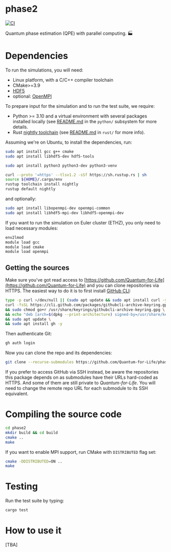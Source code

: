 # phase2

[![CI](https://github.com/Quantum-for-Life/phase2/actions/workflows/CI.yml/badge.svg?branch=main)](https://github.com/Quantum-for-Life/phase2/actions/workflows/CI.yml)

Quantum phase estimation (QPE) with parallel computing. 🏭

# Dependencies

To run the simulations, you will need:

- Linux platform, with a C/C++ compiler toolchain
- CMake>=3.9
- [HDF5][hdf5-website]
- optional: [OpenMPI][openmpi-website]

To prepare input for the simulation and to run the test suite, we require:

- Python >= 3.10 and a virtual environment with several packages installed
  locally (see [README.md](./python/README.md) in the `python/` subsystem for
  more details.
- Rust [nightly toolchain][rust-nightly] (see [README.md](./rust/README.md) in
  `rust/` for more info).

Assuming we're on Ubuntu, to install the dependencies, run:

```bash
sudo apt install gcc g++ cmake 
sudo apt install libhdf5-dev hdf5-tools

sudo apt install python3 python3-dev python3-venv

curl --proto '=https' --tlsv1.2 -sSf https://sh.rustup.rs | sh
source ${HOME}/.cargo/env
rustup toolchain install nightly
rustup default nightly
```

and optionally:

```bash
sudo apt install libopenmpi-dev openmpi-common
sudo apt install libhdf5-mpi-dev libhdf5-openmpi-dev 
```

If you want to run the simulation on Euler cluster (ETHZ), you only need to load
necessary modules:

```bash
env2lmod
module load gcc
module load cmake
module load openmpi
```

[hdf5-website]: https://www.hdfgroup.org/solutions/hdf5/

[openmpi-website]: https://www.open-mpi.org/

[rust-nightly]: (https://rust-lang.github.io/rustup/concepts/channels.html)

## Getting the sources

Make sure you've got read access
to [https://github.com/Quantum-for-Life](https://github.com/Quantum-for-Life)
and you can clone repositories via HTTPS. The easiest way to do it is to
first install [GitHub CLI](https://cli.github.com/):

```bash
type -p curl >/dev/null || (sudo apt update && sudo apt install curl -y)
curl -fsSL https://cli.github.com/packages/githubcli-archive-keyring.gpg | sudo dd of=/usr/share/keyrings/githubcli-archive-keyring.gpg \
&& sudo chmod go+r /usr/share/keyrings/githubcli-archive-keyring.gpg \
&& echo "deb [arch=$(dpkg --print-architecture) signed-by=/usr/share/keyrings/githubcli-archive-keyring.gpg] https://cli.github.com/packages stable main" | sudo tee /etc/apt/sources.list.d/github-cli.list > /dev/null \
&& sudo apt update \
&& sudo apt install gh -y
```

Then authenticate Git:

```bash
gh auth login
```

Now you can clone the repo and its dependencies:

```bash
git clone --recurse-submodules https://github.com/Quantum-for-Life/phase2.git
```

If you prefer to access GitHub via SSH instead, be aware the repositories
this package depends on as submodules have their URLs hard-coded as HTTPS.
And some of them are still private to _Quantum-for-Life_. You will need to
change the remote repo URL for each submodule to its SSH equivalent.

# Compiling the source code

```bash
cd phase2
mkdir build && cd build
cmake ..
make
```

If you want to enable MPI support, run CMake with `DISTRIBUTED` flag set:

```bash
cmake -DDISTRIBUTED=ON ..
make
```

# Testing

Run the test suite by typing:

```bash
cargo test
```

# How to use it

[TBA]
